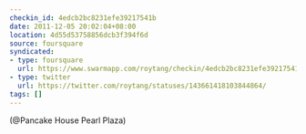 ```yaml
---
checkin_id: 4edcb2bc8231efe39217541b
date: 2011-12-05 20:02:04+08:00
location: 4d55d53758856dcb3f394f6d
source: foursquare
syndicated:
- type: foursquare
  url: https://www.swarmapp.com/roytang/checkin/4edcb2bc8231efe39217541b
- type: twitter
  url: https://twitter.com/roytang/statuses/143661418103844864/
tags: []
---
```


 (@Pancake House Pearl Plaza)